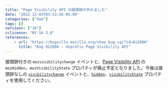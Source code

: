```yaml
---
title: "Page Visibility API の接頭辞が外れました"
date: "2012-12-03T03:53:26-05:00"
categories: ["dom"]
tags: []
versions: ["18"]
cclicense: "BY-SA 3.0"
references:
    - url: "https://bugzilla.mozilla.org/show_bug.cgi?id=812086"
      title: "Bug 812086 – Unprefix Page Visibility API"
---
```

接頭辞付きの `mozvisibilitychange` イベントと、[Page Visibility API](https://developer.mozilla.org/docs/DOM/Using_the_Page_Visibility_API) の `mozHidden`、`mozVisibilityState` プロパティが廃止予定となりました。今後は接頭辞なしの [`visibilitychange`](https://developer.mozilla.org/docs/Mozilla_Event_Reference/visibilitychange) イベントと、[`hidden`](https://developer.mozilla.org/docs/DOM/Using_the_Page_Visibility_API#document.hidden)、[`visibilityState`](https://developer.mozilla.org/docs/DOM/Using_the_Page_Visibility_API#document.visibilityState) プロパティを使用してください。
